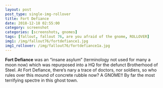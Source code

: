 ```yaml
---
layout: post
post_type: single-img-rollover
title: Fort Defiance
date: 2018-12-18 02:55:00
category: screenshot
categories: [screenshots, gnomes]
tags: [fallout, fallout 76, are you afraid of the gnome, ROLLOVER]
img1: /img/fallout76/fortdefiance1.jpg
img1_rollover: /img/fallout76/fortdefiance1a.jpg
---
```

**Fort Defiance** was an “insane asylum” (terminology not used for many a moon now) which was repurposed into a HQ for the defunct Brotherhood of Steel. At Fort Defiance, there’s nary a trace of doctors, nor soldiers, so who rules over this mound of concrete rubble now? A GNOME!! By far the most terrifying spectre in this ghost town. 
